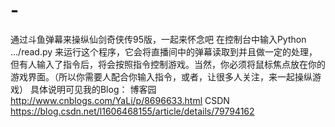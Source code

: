 # -
通过斗鱼弹幕来操纵仙剑奇侠传95版，一起来怀念吧
在控制台中输入Python .../read.py 来运行这个程序，它会将直播间中的弹幕读取到并且做一定的处理，但有人输入了指令后，将会按照指令控制游戏。当然，你必须将鼠标焦点放在你的游戏界面。（所以你需要人配合你输入指令，或者，让很多人关注，来一起操纵游戏）
具体说明可见我的Blog：
博客园 http://www.cnblogs.com/YaLi/p/8696633.html
CSDN https://blog.csdn.net/l1606468155/article/details/79794162
